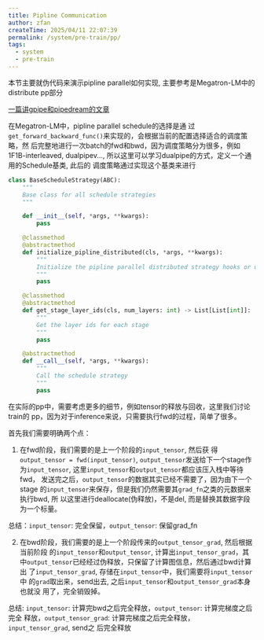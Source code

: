 ```yaml
---
title: Pipline Communication
author: zfan
createTime: 2025/04/11 22:07:39
permalink: /system/pre-train/pp/
tags:
  - system
  - pre-train
---
```


本节主要就伪代码来演示pipline parallel如何实现, 主要参考是Megatron-LM中的
distribute pp部分

[一篇讲gpipe和pipedream的文章](https://developer.aliyun.com/article/1644595)

在Megatron-LM中，pipline parallel schedule的选择是通
过`get_forward_backward_func()`来实现的，会根据当前的配置选择适合的调度策略，然
后完整地进行一次batch的fwd和bwd，因为调度策略分为很多，例如1F1B-interleaved,
dualpipev..., 所以这里可以学习dualpipe的方式，定义一个通用的Schedule基类, 此后的
调度策略通过实现这个基类来进行

```python
class BaseScheduleStrategy(ABC):
    """
    Base class for all schedule strategies
    """

    def __init__(self, *args, **kwargs):
        pass

    @classmethod
    @abstractmethod
    def initialize_pipline_distributed(cls, *args, **kwargs):
        """
        Initialize the pipline parallel distributed strategy hooks or utils
        """
        pass

    @classmethod
    @abstractmethod
    def get_stage_layer_ids(cls, num_layers: int) -> List[List[int]]:
        """
        Get the layer ids for each stage
        """
        pass

    @abstractmethod
    def __call__(self, *args, **kwargs):
        """
        Call the schedule strategy
        """
        pass
```

在实际的pp中，需要考虑更多的细节，例如tensor的释放与回收，这里我们讨论train的
pp，因为对于inference来说，只需要执行fwd的过程，简单了很多。

首先我们需要明确两个点：

1. 在fwd阶段，我们需要的是上一个阶段的`input_tensor`, 然后获
   得`output_tensor = fwd(input_tensor)`, `output_tensor`发送给下一个stage作
   为`input_tensor`, 这里`input_tensor`和`output_tensor`都应该压入栈中等待fwd，
   发送完之后，`output_tensor`的数据其实已经不需要了，因为由下一个stage
   的`input_tensor`来保存，但是我们仍然需要其`grad_fn`之类的元数据来执行bwd, 所
   以这里进行deallocate(伪释放)，不是del, 而是替换其数据字段为一个标量。

总结：`input_tensor`: 完全保留，`output_tensor`: 保留grad_fn

2. 在bwd阶段，我们需要的是上一个阶段传来的`output_tensor_grad`, 然后根据当前阶段
   的`input_tensor`和`output_tensor`, 计算出`input_tensor_grad`，其
   中`output_tensor`已经经过伪释放，只保留了计算图信息，然后通过bwd计算出
   了`input_tensor_grad`, 存储在`input_tensor`中，我们需要将`input_tensor`中
   的`grad`取出来，send出去, 之后`input_tensor`和`output_tensor_grad`本身也就没
   用了，完全销毁掉。

总结: `input_tensor`: 计算完bwd之后完全释放，`output_tensor`: 计算完梯度之后完全
释放，`output_tensor_grad`: 计算完梯度之后完全释放，`input_tensor_grad`, send之
后完全释放

